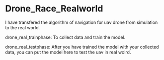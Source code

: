 # Drone_Race_Realworld
I have transfered the algorithm of navigation for uav drone from simulation to the real world.

drone_real_trainphase: To collect data and train the model.

drone_real_testphase: After you have trained the model with your collected data, you can put the model here to test the uav in real wolrd.
